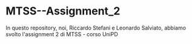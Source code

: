 # MTSS--Assignment_2
In questo repository, noi, Riccardo Stefani e Leonardo Salviato, abbiamo svolto l'assignment 2 di MTSS - corso UniPD
